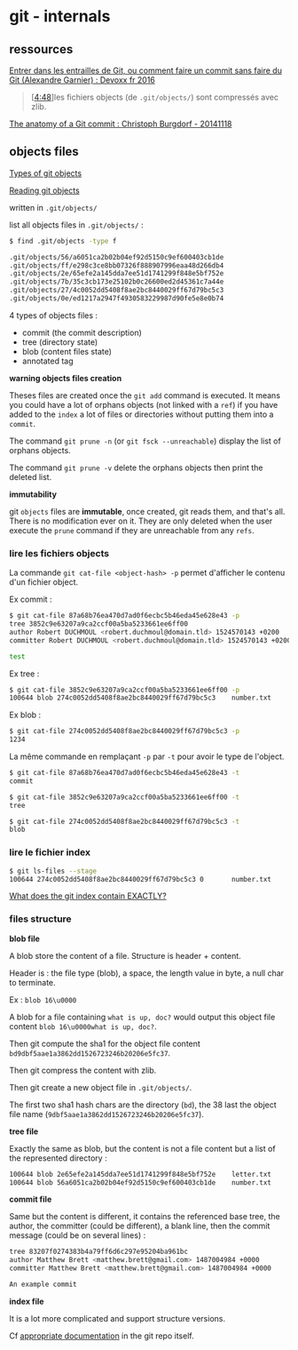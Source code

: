 # git - internals

## ressources

[Entrer dans les entrailles de Git, ou comment faire un commit sans faire du Git (Alexandre Garnier) : Devoxx fr 2016](https://www.youtube.com/watch?v=Hd_UpJPDlik&index=88&list=PLTbQvx84FrAS5clN9i8_LFUQxcMY7qXAO)

> [[4:48](https://youtu.be/Hd_UpJPDlik?list=PLTbQvx84FrAS5clN9i8_LFUQxcMY7qXAO&t=290)]les fichiers objects (de `.git/objects/`) sont compressés avec zlib.

[The anatomy of a Git commit : Christoph Burgdorf - 20141118](https://blog.thoughtram.io/git/2014/11/18/the-anatomy-of-a-git-commit.html)

## objects files

[Types of git objects](https://matthew-brett.github.io/curious-git/git_object_types.html)

[Reading git objects](https://matthew-brett.github.io/curious-git/reading_git_objects.html)

written in `.git/objects/`

list all objects files in `.git/objects/` :

```bash
$ find .git/objects -type f

.git/objects/56/a6051ca2b02b04ef92d5150c9ef600403cb1de
.git/objects/ff/e298c3ce8bb07326f888907996eaa48d266db4
.git/objects/2e/65efe2a145dda7ee51d1741299f848e5bf752e
.git/objects/7b/35c3cb173e25102b0c26600ed2d45361c7a44e
.git/objects/27/4c0052dd5408f8ae2bc8440029ff67d79bc5c3
.git/objects/0e/ed1217a2947f4930583229987d90fe5e8e0b74

```

4 types of objects files :

- commit (the commit description)
- tree (directory state)
- blob (content files state)
- annotated tag

**warning objects files creation**

Theses files are created once the `git add` command is executed. It means you could have a lot of orphans objects (not linked with a `ref`)
if you have added to the `index` a lot of files or directories without putting them into a `commit`.

The command `git prune -n` (or `git fsck --unreachable`) display the list of orphans objects.

The command `git prune -v` delete the orphans objects then print the deleted list.

**immutability**

git `objects` files are **immutable**, once created, git reads them, and that's all. There is no modification ever on it.
They are only deleted when the user execute the `prune` command if they are unreachable from any `refs`.

### lire les fichiers objects

La commande `git cat-file <object-hash> -p` permet d'afficher le contenu d'un fichier object.

Ex commit : 

```bash
$ git cat-file 87a68b76ea470d7ad0f6ecbc5b46eda45e628e43 -p
tree 3852c9e63207a9ca2ccf00a5ba5233661ee6ff00
author Robert DUCHMOUL <robert.duchmoul@domain.tld> 1524570143 +0200
committer Robert DUCHMOUL <robert.duchmoul@domain.tld> 1524570143 +0200

test
```

Ex tree :

```bash
$ git cat-file 3852c9e63207a9ca2ccf00a5ba5233661ee6ff00 -p
100644 blob 274c0052dd5408f8ae2bc8440029ff67d79bc5c3    number.txt
```

Ex blob :

```bash
$ git cat-file 274c0052dd5408f8ae2bc8440029ff67d79bc5c3 -p
1234
```

La même commande en remplaçant `-p` par `-t` pour avoir le type de l'object.

```bash
$ git cat-file 87a68b76ea470d7ad0f6ecbc5b46eda45e628e43 -t
commit

$ git cat-file 3852c9e63207a9ca2ccf00a5ba5233661ee6ff00 -t
tree

$ git cat-file 274c0052dd5408f8ae2bc8440029ff67d79bc5c3 -t
blob
```

### lire le fichier index

```bash
$ git ls-files --stage
100644 274c0052dd5408f8ae2bc8440029ff67d79bc5c3 0       number.txt
```

[What does the git index contain EXACTLY?](https://stackoverflow.com/questions/4084921/what-does-the-git-index-contain-exactly?utm_medium=organic&utm_source=google_rich_qa&utm_campaign=google_rich_qa)

### files structure

**blob file**

A blob store the content of a file. Structure is header + content.

Header is : the file type (blob), a space, the length value in byte, a null char to terminate.

Ex : `blob 16\u0000`

A blob for a file containing `what is up, doc?` would output this object file content `blob 16\u0000what is up, doc?`.

Then git compute the sha1 for the object file content `bd9dbf5aae1a3862dd1526723246b20206e5fc37`.

Then git compress the content with zlib.

Then git create a new object file in `.git/objects/`. 

The first two sha1 hash chars are the directory (`bd`), the 38 last the object file name (`9dbf5aae1a3862dd1526723246b20206e5fc37`).

**tree file**

Exactly the same as blob, but the content is not a file content but a list of the represented directory :
 
```bash
100644 blob 2e65efe2a145dda7ee51d1741299f848e5bf752e    letter.txt
100644 blob 56a6051ca2b02b04ef92d5150c9ef600403cb1de    number.txt
```

**commit file**

Same but the content is different, it contains the referenced base tree, the author, the committer (could be different), 
a blank line, then the commit message (could be on several lines) :

```bash
tree 83207f0274383b4a79ff6d6c297e95204ba961bc
author Matthew Brett <matthew.brett@gmail.com> 1487004984 +0000
committer Matthew Brett <matthew.brett@gmail.com> 1487004984 +0000

An example commit
```

**index file**

It is a lot more complicated and support structure versions.

Cf [appropriate documentation](https://github.com/git/git/blob/867b1c1bf68363bcfd17667d6d4b9031fa6a1300/Documentation/technical/index-format.txt) in the git repo itself.
